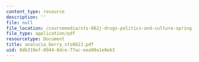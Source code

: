 ```yaml
---
content_type: resource
description: ''
file: null
file_location: /coursemedia/sts-062j-drugs-politics-and-culture-spring-2006/0db319ef09448dce77aceea90a1e8eb3_analucia_berry_sts062J.pdf
file_type: application/pdf
resourcetype: Document
title: analucia_berry_sts062J.pdf
uid: 0db319ef-0944-8dce-77ac-eea90a1e8eb3
---
```

